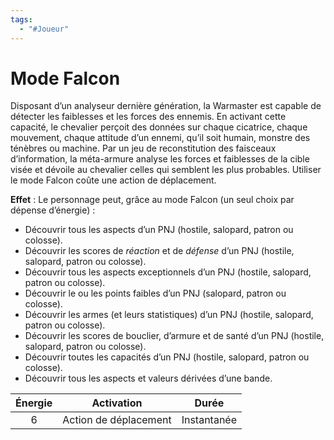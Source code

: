 ```yaml
---
tags:
  - "#Joueur"
---
```

# Mode Falcon

Disposant d’un analyseur dernière génération, la Warmaster est capable de détecter les faiblesses et les forces des ennemis. En activant cette capacité, le chevalier perçoit des données sur chaque cicatrice, chaque mouvement, chaque attitude d’un ennemi, qu’il soit humain, monstre des ténèbres ou machine. Par un jeu de reconstitution des faisceaux d’information, la méta-armure analyse les forces et faiblesses de la cible visée et dévoile au chevalier celles qui semblent les plus probables. Utiliser le mode Falcon coûte une action de déplacement.

**Effet** : Le personnage peut, grâce au mode Falcon (un seul choix par dépense d’énergie) :

- Découvrir tous les aspects d’un PNJ (hostile, salopard, patron ou colosse).
- Découvrir les scores de _réaction_ et de _défense_ d’un PNJ (hostile, salopard, patron ou colosse).
- Découvrir tous les aspects exceptionnels d’un PNJ (hostile, salopard, patron ou colosse).
- Découvrir le ou les points faibles d’un PNJ (salopard, patron ou colosse).
- Découvrir les armes (et leurs statistiques) d’un PNJ (hostile, salopard, patron ou colosse).
- Découvrir les scores de bouclier, d’armure et de santé d’un PNJ (hostile, salopard, patron ou colosse).
- Découvrir toutes les capacités d’un PNJ (hostile, salopard, patron ou colosse).
- Découvrir tous les aspects et valeurs dérivées d’une bande.

| Énergie |      Activation       |      Durée      |
| :-----: | :-------------------: | :-------------: |
|    6    | Action de déplacement | Instantanée<br> |

